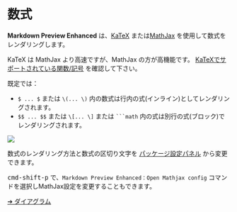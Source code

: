 # 数式

**Markdown Preview Enhanced** は、[KaTeX](https://github.com/Khan/KaTeX) または[MathJax](https://github.com/mathjax/MathJax) を使用して数式をレンダリングします。

KaTeX は MathJax より高速ですが、MathJax の方が高機能です。 [KaTeXでサポートされている関数/記号](https://khan.github.io/KaTeX/function-support.html) を確認して下さい。

既定では：

- `$ ... $` または `\(... \)` 内の数式は行内の式(インライン)としてレンダリングされます。
- `$$ ... $$` または `\[... \]` または <code>```math</code> 内の式は別行の式(ブロック)でレンダリングされます。

![](https://cloud.githubusercontent.com/assets/1908863/14398210/0e408954-fda8-11e5-9eb4-562d7c0ca431.gif)

数式のレンダリング方法と数式の区切り文字を [パッケージ設定パネル](ja-jp/usages.md?id=package-settings) から変更できます。

<kbd>cmd-shift-p</kbd> で、`Markdown Preview Enhanced：Open Mathjax config` コマンドを選択しMathJax設定を変更することもできます。

[➔ ダイアグラム](ja-jp/diagrams.md)
